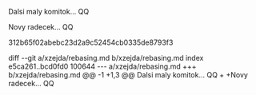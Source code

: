 Dalsi maly komitok... QQ

Novy radecek... QQ

312b65f02abebc23d2a9c52454cb0335de8793f3

diff --git a/xzejda/rebasing.md b/xzejda/rebasing.md
index e5ca261..bcd0fd0 100644
--- a/xzejda/rebasing.md
+++ b/xzejda/rebasing.md
@@ -1 +1,3 @@
 Dalsi maly komitok... QQ
+
+Novy radecek... QQ

